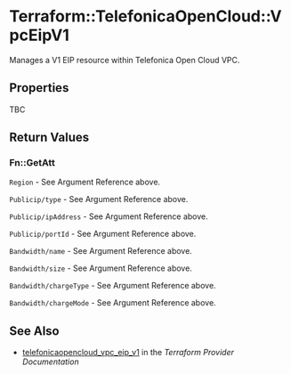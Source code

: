 # Terraform::TelefonicaOpenCloud::VpcEipV1

Manages a V1 EIP resource within Telefonica Open Cloud VPC.

## Properties

TBC

## Return Values

### Fn::GetAtt

`Region` - See Argument Reference above.

`Publicip/type` - See Argument Reference above.

`Publicip/ipAddress` - See Argument Reference above.

`Publicip/portId` - See Argument Reference above.

`Bandwidth/name` - See Argument Reference above.

`Bandwidth/size` - See Argument Reference above.

`Bandwidth/chargeType` - See Argument Reference above.

`Bandwidth/chargeMode` - See Argument Reference above.

## See Also

* [telefonicaopencloud_vpc_eip_v1](https://www.terraform.io/docs/providers/telefonicaopencloud/r/vpc_eip_v1.html) in the _Terraform Provider Documentation_